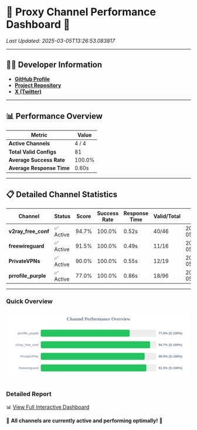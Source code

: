 # 🌟 Proxy Channel Performance Dashboard 🌟

_Last Updated: 2025-03-05T13:26:53.083817_

---

## 👩‍💻 Developer Information

- **[GitHub Profile](https://github.com/4n0nymou3)**  
- **[Project Repository](https://github.com/4n0nymou3/multi-proxy-config-fetcher)**  
- **[X (Twitter)](https://x.com/4n0nymou3)**  

---

## 📊 Performance Overview

| Metric                | Value       |
|-----------------------|-------------|
| **Active Channels**   | 4 / 4       |
| **Total Valid Configs** | 81          |
| **Average Success Rate** | 100.0%      |
| **Average Response Time** | 0.60s       |

---

## 📋 Detailed Channel Statistics

| Channel          | Status     | Score  | Success Rate | Response Time | Valid/Total | Last Success               |
|------------------|------------|--------|--------------|---------------|-------------|----------------------------|
| **v2ray_free_conf**  | ✅ Active  | 94.7%  | 100.0% | 0.52s         | 40/46       | 2025-03-05T13:26:51.980240 |
| **freewireguard**  | ✅ Active  | 91.5%  | 100.0% | 0.49s         | 11/16       | 2025-03-05T13:26:53.081883 |
| **PrivateVPNs**  | ✅ Active  | 90.0%  | 100.0% | 0.55s         | 12/19       | 2025-03-05T13:26:52.562058 |
| **prrofile_purple**  | ✅ Active  | 77.0%  | 100.0% | 0.86s         | 18/96       | 2025-03-05T13:26:51.399605 |

---

### Quick Overview
<div align="center">
  <a href="https://raw.githubusercontent.com/nullluser/NullRepo/refs/heads/main/assets/channel_stats_chart.svg">
    <img src="https://raw.githubusercontent.com/nullluser/NullRepo/refs/heads/main/assets/channel_stats_chart.svg" alt="Source Performance Statistics" width="800">
  </a>
</div>

### Detailed Report
📊 [View Full Interactive Dashboard](https://htmlpreview.github.io/?https://github.com/nullluser/NullRepo/blob/main/assets/performance_report.html)

🎉 **All channels are currently active and performing optimally!** 🎉
